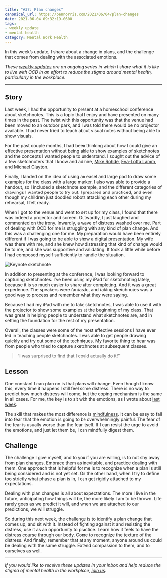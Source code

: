 ```yaml
---
title: "#37: Plan changes"
canonical_url: https://bennorris.com/2021/06/04/plan-changes
date: 2021-06-04 09:32:19-0600
tags:
- weekly update
- mental health
category: Mental Work Health
---
```


In this week’s update, I share about a change in plans, and the challenge that comes from dealing with the associated emotions.

_These [weekly updates](https://bennorris.com/tags/weekly-update/) are an ongoing series in which I share what it is like to live with OCD in an effort to reduce the stigma around mental health, particularly in the workplace._

***


## Story

Last week, I had the opportunity to present at a homeschool conference about sketchnotes. This is a topic that I enjoy and have presented on many times in the past. The twist with this opportunity was that the venue had been moved to an outdoor park, and I was told there would be no projector available. I had never tried to teach about visual notes without being able to show visuals.

For the past couple months, I had been thinking about how I could give an effective presentation without being able to show examples of sketchnotes and the concepts I wanted people to understand. I sought out the advice of a few sketchnoters that I know and admire, [Mike Rohde](https://rohdesign.com/), [Eva-Lotta Lamm](https://www.evalotta.net/), and [Michael Clayton](https://instagram.com/profclayton).

Finally, I landed on the idea of using an easel and large pad to draw some examples for the class with a large marker. I also was able to provide a handout, so I included a sketchnote example, and the different categories of drawings I wanted people to try out. I prepared and practiced, and even though my children just doodled robots attacking each other during my rehearsal, I felt ready.

When I got to the venue and went to set up for my class, I found that there was indeed a projector and screen. Outwardly, I just laughed and commented on the irony. Inwardly, a wave of distress washed over me. Part of dealing with OCD for me is struggling with any kind of plan change. And this was a challenging one for me. My preparation would have been entirely different if I was going to be able to show a digital presentation. My wife was there with me, and she knew how distressing that kind of change would be to me, and she was supportive and validating. It took a little while before I had composed myself sufficiently to handle the situation.

![Keynote sketchnote](https://media.bennorris.com/images/gospelsketcher/general/may-21-ldshe-stanfield.jpg)

In addition to presenting at the conference, I was looking forward to capturing sketchnotes. I’ve been using my iPad for sketchnoting lately, because it is so much easier to share after completing. And it was a great experience. The speakers were fantastic, and taking sketchnotes was a good way to process and remember what they were saying.

Because I had my iPad with me to take sketchnotes, I was able to use it with the projector to show some examples at the beginning of my class. That was great in helping people to understand what sketchnotes are, and in setting the foundation for the rest of my presentation.

Overall, the classes were some of the most effective sessions I have ever led in teaching people sketchnotes. I was able to get people drawing quickly and try out some of the techniques. My favorite thing to hear was from people who tried to capture sketchnotes at subsequent classes.

> “I was surprised to find that I could actually do it!”


## Lesson

One constant I can plan on is that plans will change. Even though I know this, every time it happens I still feel some distress. There is no way to predict how much distress will come, but the coping mechanism is the same in all cases. For me, the key is to sit with the emotions, as I wrote about [last week](https://bennorris.com/2021/05/26/cross-stitching-at).

The skill that makes the most difference is [mindfulness](https://en.wikipedia.org/wiki/Mindfulness). It can be easy to fall into fear that the emotion is going to be overwhelmingly painful. The fear of the fear is usually worse than the fear itself. If I can resist the urge to avoid the emotions, and just let them be, I can mindfully digest them.


## Challenge

The challenge I give myself, and to you if you are willing, is to not shy away from plan changes. Embrace them as inevitable, and practice dealing with them. One approach that is helpful for me is to recognize when a plan is still being considered and is not yet set. On the other hand, when I try to define too strictly what phase a plan is in, I can get rigidly attached to my expectations.

Dealing with plan changes is all about expectations. The more I live in the future, anticipating how things will be, the more likely I am to be thrown. Life rarely goes as we predict it will, and when we are attached to our predictions, we will struggle.

So during this next week, the challenge is to identify a plan change that comes up, and sit with it. Instead of fighting against it and resisting the distress, use it as an opportunity to practice. Learn how it feels to have the distress course through our body. Come to recognize the texture of the distress. And finally, remember that at any moment, anyone around us could be dealing with the same struggle. Extend compassion to them, and to ourselves as well.

***

_If you would like to receive these updates in your inbox and help reduce the stigma of mental health in the workplace, [join us](https://bennorris.com/subscribe/mwh/)._
